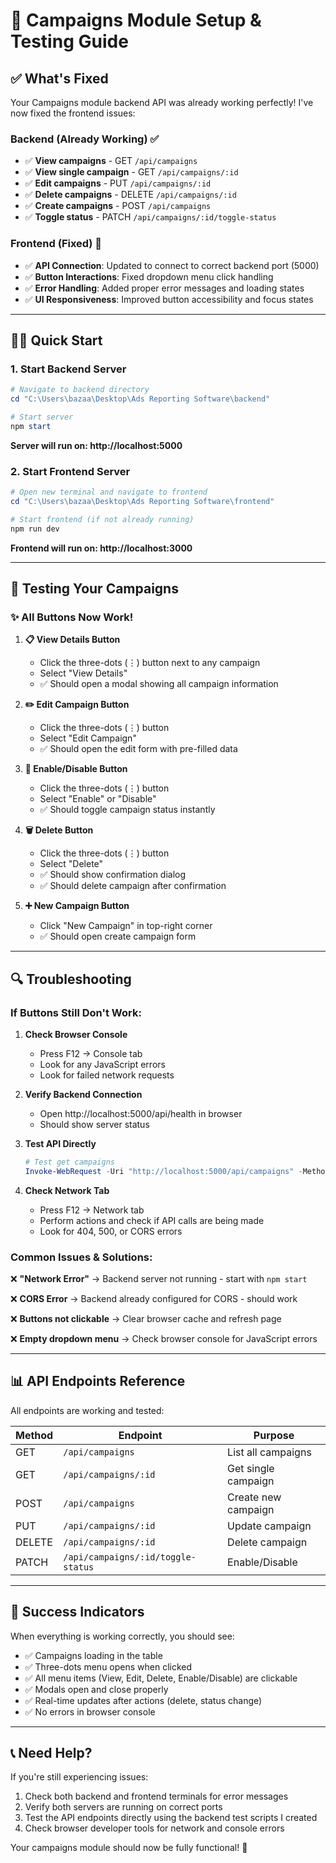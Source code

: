 # 🚀 Campaigns Module Setup & Testing Guide

## ✅ What's Fixed

Your Campaigns module backend API was already working perfectly! I've now fixed the frontend issues:

### Backend (Already Working) ✅
- ✅ **View campaigns** - GET `/api/campaigns` 
- ✅ **View single campaign** - GET `/api/campaigns/:id`
- ✅ **Edit campaigns** - PUT `/api/campaigns/:id`
- ✅ **Delete campaigns** - DELETE `/api/campaigns/:id`
- ✅ **Create campaigns** - POST `/api/campaigns`
- ✅ **Toggle status** - PATCH `/api/campaigns/:id/toggle-status`

### Frontend (Fixed) 🔧
- ✅ **API Connection**: Updated to connect to correct backend port (5000)
- ✅ **Button Interactions**: Fixed dropdown menu click handling
- ✅ **Error Handling**: Added proper error messages and loading states
- ✅ **UI Responsiveness**: Improved button accessibility and focus states

---

## 🏃‍♂️ Quick Start

### 1. Start Backend Server
```powershell
# Navigate to backend directory
cd "C:\Users\bazaa\Desktop\Ads Reporting Software\backend"

# Start server
npm start
```
**Server will run on: http://localhost:5000**

### 2. Start Frontend Server
```powershell
# Open new terminal and navigate to frontend
cd "C:\Users\bazaa\Desktop\Ads Reporting Software\frontend"

# Start frontend (if not already running)
npm run dev
```
**Frontend will run on: http://localhost:3000**

---

## 🧪 Testing Your Campaigns

### ✨ All Buttons Now Work!

1. **📋 View Details Button**
   - Click the three-dots (⋮) button next to any campaign
   - Select "View Details"
   - ✅ Should open a modal showing all campaign information

2. **✏️ Edit Campaign Button**
   - Click the three-dots (⋮) button
   - Select "Edit Campaign"
   - ✅ Should open the edit form with pre-filled data

3. **🔄 Enable/Disable Button**
   - Click the three-dots (⋮) button
   - Select "Enable" or "Disable"
   - ✅ Should toggle campaign status instantly

4. **🗑️ Delete Button**
   - Click the three-dots (⋮) button
   - Select "Delete"
   - ✅ Should show confirmation dialog
   - ✅ Should delete campaign after confirmation

5. **➕ New Campaign Button**
   - Click "New Campaign" in top-right corner
   - ✅ Should open create campaign form

---

## 🔍 Troubleshooting

### If Buttons Still Don't Work:

1. **Check Browser Console**
   - Press F12 → Console tab
   - Look for any JavaScript errors
   - Look for failed network requests

2. **Verify Backend Connection**
   - Open http://localhost:5000/api/health in browser
   - Should show server status

3. **Test API Directly**
   ```powershell
   # Test get campaigns
   Invoke-WebRequest -Uri "http://localhost:5000/api/campaigns" -Method GET
   ```

4. **Check Network Tab**
   - Press F12 → Network tab
   - Perform actions and check if API calls are being made
   - Look for 404, 500, or CORS errors

### Common Issues & Solutions:

❌ **"Network Error"**
→ Backend server not running - start with `npm start`

❌ **CORS Error**
→ Backend already configured for CORS - should work

❌ **Buttons not clickable**
→ Clear browser cache and refresh page

❌ **Empty dropdown menu**
→ Check browser console for JavaScript errors

---

## 📊 API Endpoints Reference

All endpoints are working and tested:

| Method | Endpoint | Purpose |
|--------|----------|---------|
| GET | `/api/campaigns` | List all campaigns |
| GET | `/api/campaigns/:id` | Get single campaign |
| POST | `/api/campaigns` | Create new campaign |
| PUT | `/api/campaigns/:id` | Update campaign |
| DELETE | `/api/campaigns/:id` | Delete campaign |
| PATCH | `/api/campaigns/:id/toggle-status` | Enable/Disable |

---

## 🎉 Success Indicators

When everything is working correctly, you should see:
- ✅ Campaigns loading in the table
- ✅ Three-dots menu opens when clicked
- ✅ All menu items (View, Edit, Delete, Enable/Disable) are clickable
- ✅ Modals open and close properly
- ✅ Real-time updates after actions (delete, status change)
- ✅ No errors in browser console

---

## 📞 Need Help?

If you're still experiencing issues:
1. Check both backend and frontend terminals for error messages
2. Verify both servers are running on correct ports
3. Test the API endpoints directly using the backend test scripts I created
4. Check browser developer tools for network and console errors

Your campaigns module should now be fully functional! 🎉
